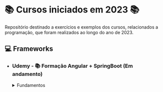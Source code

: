 # 📚 Cursos iniciados em 2023 📚

Repositório destinado a exercícios e exemplos dos cursos, relacionados a programação, que foram realizados ao longo do ano de 2023.

## **💻 Frameworks**

- ### **Udemy - 📚 Formação Angular + SpringBoot (Em andamento)**

  <details>
  <summary> Fundamentos </summary>
  
  </details>
